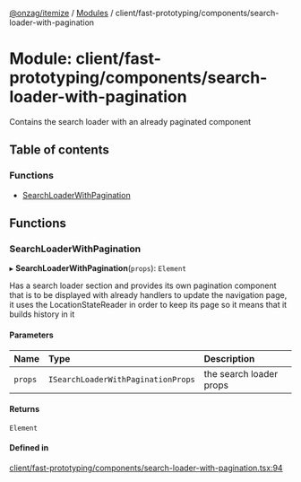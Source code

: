 [@onzag/itemize](../README.md) / [Modules](../modules.md) / client/fast-prototyping/components/search-loader-with-pagination

# Module: client/fast-prototyping/components/search-loader-with-pagination

Contains the search loader with an already paginated component

## Table of contents

### Functions

- [SearchLoaderWithPagination](client_fast_prototyping_components_search_loader_with_pagination.md#searchloaderwithpagination)

## Functions

### SearchLoaderWithPagination

▸ **SearchLoaderWithPagination**(`props`): `Element`

Has a search loader section and provides its own pagination component that is to be displayed with
already handlers to update the navigation page, it uses the LocationStateReader in order to keep its
page so it means that it builds history in it

#### Parameters

| Name | Type | Description |
| :------ | :------ | :------ |
| `props` | `ISearchLoaderWithPaginationProps` | the search loader props |

#### Returns

`Element`

#### Defined in

[client/fast-prototyping/components/search-loader-with-pagination.tsx:94](https://github.com/onzag/itemize/blob/f2db74a5/client/fast-prototyping/components/search-loader-with-pagination.tsx#L94)
